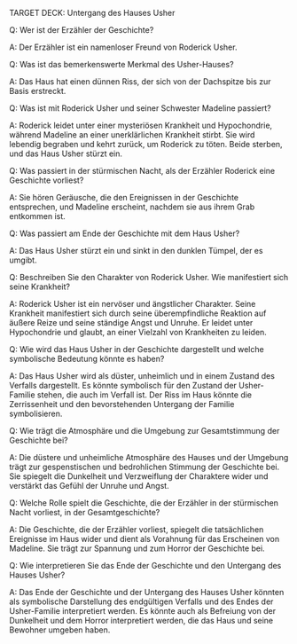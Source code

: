 TARGET DECK: Untergang des Hauses Usher

Q: Wer ist der Erzähler der Geschichte? 

A: Der Erzähler ist ein namenloser Freund von Roderick Usher.
<!--ID: 1685899620432-->


Q: Was ist das bemerkenswerte Merkmal des Usher-Hauses? 

A: Das Haus hat einen dünnen Riss, der sich von der Dachspitze bis zur Basis erstreckt.
<!--ID: 1685899620439-->


Q: Was ist mit Roderick Usher und seiner Schwester Madeline passiert? 

A: Roderick leidet unter einer mysteriösen Krankheit und Hypochondrie, während Madeline an einer unerklärlichen Krankheit stirbt. Sie wird lebendig begraben und kehrt zurück, um Roderick zu töten. Beide sterben, und das Haus Usher stürzt ein.
<!--ID: 1685899620442-->


Q: Was passiert in der stürmischen Nacht, als der Erzähler Roderick eine Geschichte vorliest? 

A: Sie hören Geräusche, die den Ereignissen in der Geschichte entsprechen, und Madeline erscheint, nachdem sie aus ihrem Grab entkommen ist.
<!--ID: 1685899620446-->


Q: Was passiert am Ende der Geschichte mit dem Haus Usher? 

A: Das Haus Usher stürzt ein und sinkt in den dunklen Tümpel, der es umgibt.
<!--ID: 1685899620449-->


Q: Beschreiben Sie den Charakter von Roderick Usher. Wie manifestiert sich seine Krankheit? 

A: Roderick Usher ist ein nervöser und ängstlicher Charakter. Seine Krankheit manifestiert sich durch seine überempfindliche Reaktion auf äußere Reize und seine ständige Angst und Unruhe. Er leidet unter Hypochondrie und glaubt, an einer Vielzahl von Krankheiten zu leiden.
<!--ID: 1685899652428-->


Q: Wie wird das Haus Usher in der Geschichte dargestellt und welche symbolische Bedeutung könnte es haben? 

A: Das Haus Usher wird als düster, unheimlich und in einem Zustand des Verfalls dargestellt. Es könnte symbolisch für den Zustand der Usher-Familie stehen, die auch im Verfall ist. Der Riss im Haus könnte die Zerrissenheit und den bevorstehenden Untergang der Familie symbolisieren.
<!--ID: 1685899652434-->


Q: Wie trägt die Atmosphäre und die Umgebung zur Gesamtstimmung der Geschichte bei? 

A: Die düstere und unheimliche Atmosphäre des Hauses und der Umgebung trägt zur gespenstischen und bedrohlichen Stimmung der Geschichte bei. Sie spiegelt die Dunkelheit und Verzweiflung der Charaktere wider und verstärkt das Gefühl der Unruhe und Angst.
<!--ID: 1685899652437-->


Q: Welche Rolle spielt die Geschichte, die der Erzähler in der stürmischen Nacht vorliest, in der Gesamtgeschichte? 

A: Die Geschichte, die der Erzähler vorliest, spiegelt die tatsächlichen Ereignisse im Haus wider und dient als Vorahnung für das Erscheinen von Madeline. Sie trägt zur Spannung und zum Horror der Geschichte bei.
<!--ID: 1685899652440-->


Q: Wie interpretieren Sie das Ende der Geschichte und den Untergang des Hauses Usher? 

A: Das Ende der Geschichte und der Untergang des Hauses Usher könnten als symbolische Darstellung des endgültigen Verfalls und des Endes der Usher-Familie interpretiert werden. Es könnte auch als Befreiung von der Dunkelheit und dem Horror interpretiert werden, die das Haus und seine Bewohner umgeben haben.
<!--ID: 1685899652444-->


